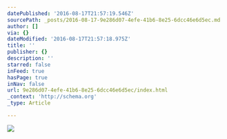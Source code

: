 ```yaml
---
datePublished: '2016-08-17T21:57:19.546Z'
sourcePath: _posts/2016-08-17-9e286d07-4efe-41b6-8e25-6dcc46e6d5ec.md
author: []
via: {}
dateModified: '2016-08-17T21:57:18.975Z'
title: ''
publisher: {}
description: ''
starred: false
inFeed: true
hasPage: true
inNav: false
url: 9e286d07-4efe-41b6-8e25-6dcc46e6d5ec/index.html
_context: 'http://schema.org'
_type: Article

---
```

![](https://the-grid-user-content.s3-us-west-2.amazonaws.com/eabe6a7b-7526-40f6-9994-eaf6fc2f123f.jpg)